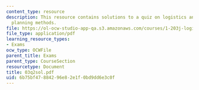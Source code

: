 ```yaml
---
content_type: resource
description: This resource contains solutions to a quiz on logistics and transportation
  planning methods.
file: https://ol-ocw-studio-app-qa.s3.amazonaws.com/courses/1-203j-logistical-and-transportation-planning-methods-fall-2006/6b75bf47884296e82e1f0bd9dd6e3c0f_03q2sol.pdf
file_type: application/pdf
learning_resource_types:
- Exams
ocw_type: OCWFile
parent_title: Exams
parent_type: CourseSection
resourcetype: Document
title: 03q2sol.pdf
uid: 6b75bf47-8842-96e8-2e1f-0bd9dd6e3c0f
---
```

